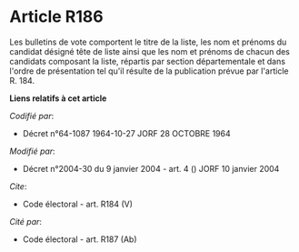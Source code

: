 # Article R186

Les bulletins de vote comportent le titre de la liste, les nom et prénoms du candidat désigné tête de liste ainsi que les nom
et prénoms de chacun des candidats composant la liste, répartis par section départementale et dans l'ordre de présentation
tel qu'il résulte de la publication prévue par l'article R. 184.

**Liens relatifs à cet article**

_Codifié par_:

  - Décret n°64-1087 1964-10-27 JORF 28 OCTOBRE 1964

_Modifié par_:

  - Décret n°2004-30 du 9 janvier 2004 - art. 4 () JORF 10 janvier 2004

_Cite_:

  - Code électoral - art. R184 (V)

_Cité par_:

  - Code électoral - art. R187 (Ab)
